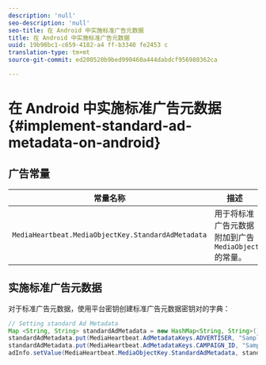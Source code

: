 ```yaml
---
description: 'null'
seo-description: 'null'
seo-title: 在 Android 中实施标准广告元数据
title: 在 Android 中实施标准广告元数据
uuid: 19b98bc1-c659-4182-a4 ff-b3340 fe2453 c
translation-type: tm+mt
source-git-commit: ed200520b9bed990460a444dabdcf956980362ca

---
```



# 在 Android 中实施标准广告元数据{#implement-standard-ad-metadata-on-android}

## 广告常量

| 常量名称 | 描述   |
|---|---|
| `MediaHeartbeat.MediaObjectKey.StandardAdMetadata` | 用于将标准广告元数据附加到广告 `MediaObject` 的常量。 |

## 实施标准广告元数据

对于标准广告元数据，使用平台密钥创建标准广告元数据密钥对的字典：

```java
// Setting standard Ad Metadata 
Map <String, String> standardAdMetadata = new HashMap<String, String>(); 
standardAdMetadata.put(MediaHeartbeat.AdMetadataKeys.ADVERTISER, "Sample Advertiser"); 
standardAdMetadata.put(MediaHeartbeat.AdMetadataKeys.CAMPAIGN_ID, "Sample Campaign"); 
adInfo.setValue(MediaHeartbeat.MediaObjectKey.StandardAdMetadata, standardAdMetadata); 
```

